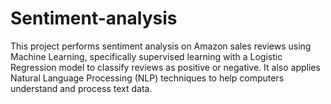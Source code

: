 # Sentiment-analysis
This project performs sentiment analysis on Amazon sales reviews using Machine Learning, specifically supervised learning with a Logistic Regression model to classify reviews as positive or negative. It also applies Natural Language Processing (NLP) techniques to help computers understand and process text data.
